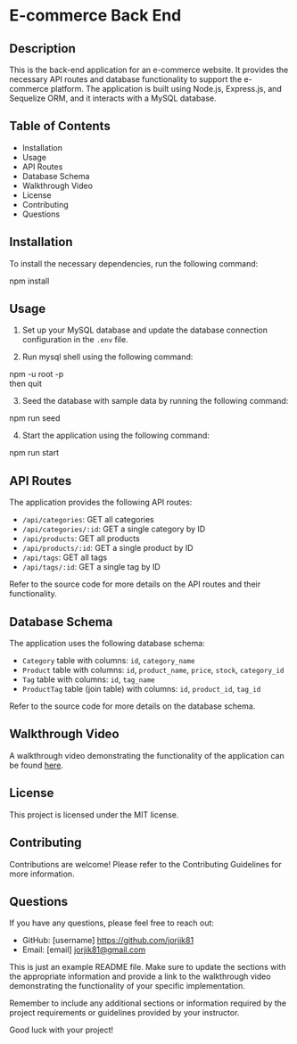 # E-commerce Back End

## Description

This is the back-end application for an e-commerce website. It provides the necessary API routes and database functionality to support the e-commerce platform. The application is built using Node.js, Express.js, and Sequelize ORM, and it interacts with a MySQL database.

## Table of Contents

- Installation
- Usage
- API Routes
- Database Schema
- Walkthrough Video
- License
- Contributing
- Questions

## Installation

To install the necessary dependencies, run the following command:

npm install



## Usage

1. Set up your MySQL database and update the database connection configuration in the `.env` file.

2. Run mysql shell using the following command:

npm -u root -p   
 then
   quit



3. Seed the database with sample data by running the following command:

npm run seed



4. Start the application using the following command:

npm run start



## API Routes

The application provides the following API routes:

- `/api/categories`: GET all categories
- `/api/categories/:id`: GET a single category by ID
- `/api/products`: GET all products
- `/api/products/:id`: GET a single product by ID
- `/api/tags`: GET all tags
- `/api/tags/:id`: GET a single tag by ID

Refer to the source code for more details on the API routes and their functionality.

## Database Schema

The application uses the following database schema:

- `Category` table with columns: `id`, `category_name`
- `Product` table with columns: `id`, `product_name`, `price`, `stock`, `category_id`
- `Tag` table with columns: `id`, `tag_name`
- `ProductTag` table (join table) with columns: `id`, `product_id`, `tag_id`

Refer to the source code for more details on the database schema.

## Walkthrough Video

A walkthrough video demonstrating the functionality of the application can be found [here](<https://drive.google.com/file/d/1KKY1BDmBlONfha6E6U27vgE1e8lxvmpf/view>).

## License

This project is licensed under the MIT license.

## Contributing

Contributions are welcome! Please refer to the Contributing Guidelines for more information.

## Questions
 
If you have any questions, please feel free to reach out:

- GitHub: [username] https://github.com/jorjik81
- Email: [email] jorjik81@gmail.com

This is just an example README file. Make sure to update the sections with the appropriate information and provide a link to the walkthrough video demonstrating the functionality of your specific implementation.


Remember to include any additional sections or information required by the project requirements or guidelines provided by your instructor.


Good luck with your project!

